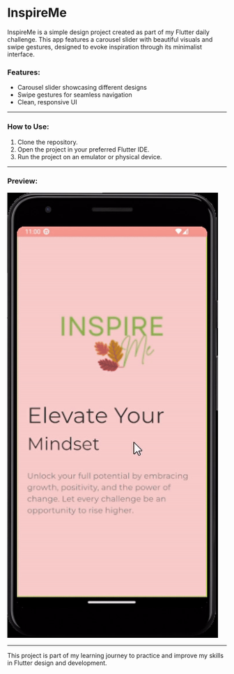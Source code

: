 # InspireMe

InspireMe is a simple design project created as part of my Flutter daily challenge. This app features a carousel slider with beautiful visuals and swipe gestures, designed to evoke inspiration through its minimalist interface.

### Features:
- Carousel slider showcasing different designs
- Swipe gestures for seamless navigation
- Clean, responsive UI

---

### How to Use:
1. Clone the repository.
2. Open the project in your preferred Flutter IDE.
3. Run the project on an emulator or physical device.

---

### Preview:

![App Preview](inspireme_gif.gif)

---

This project is part of my learning journey to practice and improve my skills in Flutter design and development.

